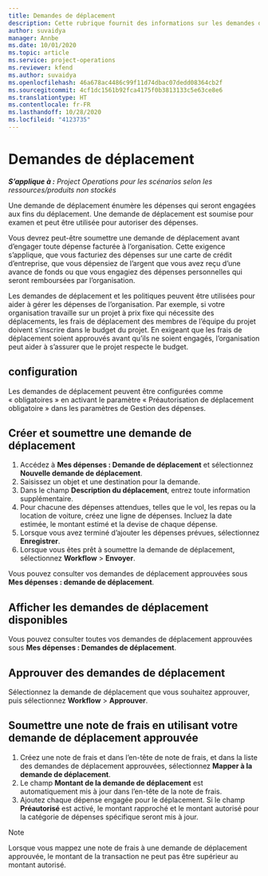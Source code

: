 ```yaml
---
title: Demandes de déplacement
description: Cette rubrique fournit des informations sur les demandes de déplacement.
author: suvaidya
manager: Annbe
ms.date: 10/01/2020
ms.topic: article
ms.service: project-operations
ms.reviewer: kfend
ms.author: suvaidya
ms.openlocfilehash: 46a678ac4486c99f11d74dbac07dedd08364cb2f
ms.sourcegitcommit: 4cf1dc1561b92fca4175f0b3813133c5e63ce8e6
ms.translationtype: HT
ms.contentlocale: fr-FR
ms.lasthandoff: 10/28/2020
ms.locfileid: "4123735"
---
```

# <a name="travel-requisitions"></a>Demandes de déplacement

_**S’applique à :** Project Operations pour les scénarios selon les ressources/produits non stockés_

Une demande de déplacement énumère les dépenses qui seront engagées aux fins du déplacement. Une demande de déplacement est soumise pour examen et peut être utilisée pour autoriser des dépenses.

Vous devrez peut-être soumettre une demande de déplacement avant d’engager toute dépense facturée à l’organisation. Cette exigence s’applique, que vous facturiez des dépenses sur une carte de crédit d’entreprise, que vous dépensiez de l’argent que vous avez reçu d’une avance de fonds ou que vous engagiez des dépenses personnelles qui seront remboursées par l’organisation.

Les demandes de déplacement et les politiques peuvent être utilisées pour aider à gérer les dépenses de l’organisation. Par exemple, si votre organisation travaille sur un projet à prix fixe qui nécessite des déplacements, les frais de déplacement des membres de l’équipe du projet doivent s’inscrire dans le budget du projet. En exigeant que les frais de déplacement soient approuvés avant qu’ils ne soient engagés, l’organisation peut aider à s’assurer que le projet respecte le budget.

## <a name="configuration"></a>configuration 

Les demandes de déplacement peuvent être configurées comme « obligatoires » en activant le paramètre « Préautorisation de déplacement obligatoire » dans les paramètres de Gestion des dépenses. 

## <a name="create-and-submit-a-travel-requisition"></a>Créer et soumettre une demande de déplacement

1. Accédez à **Mes dépenses : Demande de déplacement** et sélectionnez **Nouvelle demande de déplacement**.
2. Saisissez un objet et une destination pour la demande.
3. Dans le champ **Description du déplacement**, entrez toute information supplémentaire. 
4. Pour chacune des dépenses attendues, telles que le vol, les repas ou la location de voiture, créez une ligne de dépenses. Incluez la date estimée, le montant estimé et la devise de chaque dépense. 
5. Lorsque vous avez terminé d’ajouter les dépenses prévues, sélectionnez **Enregistrer**.
6. Lorsque vous êtes prêt à soumettre la demande de déplacement, sélectionnez **Workflow** > **Envoyer**.

Vous pouvez consulter vos demandes de déplacement approuvées sous **Mes dépenses : demande de déplacement**. 

## <a name="view-available-travel-requisitions"></a>Afficher les demandes de déplacement disponibles

Vous pouvez consulter toutes vos demandes de déplacement approuvées sous **Mes dépenses : Demandes de déplacement**.

## <a name="approve-travel-requisitions"></a>Approuver des demandes de déplacement

Sélectionnez la demande de déplacement que vous souhaitez approuver, puis sélectionnez **Workflow** > **Approuver**.  

## <a name="submit-an-expense-report-using-your-approved-travel-requisition"></a>Soumettre une note de frais en utilisant votre demande de déplacement approuvée

1. Créez une note de frais et dans l’en-tête de note de frais, et dans la liste des demandes de déplacement approuvées, sélectionnez **Mapper à la demande de déplacement**.
2. Le champ **Montant de la demande de déplacement** est automatiquement mis à jour dans l’en-tête de la note de frais.
3. Ajoutez chaque dépense engagée pour le déplacement. Si le champ **Préautorisé** est activé, le montant rapproché et le montant autorisé pour la catégorie de dépenses spécifique seront mis à jour.

> [!NOTE]
> Lorsque vous mappez une note de frais à une demande de déplacement approuvée, le montant de la transaction ne peut pas être supérieur au montant autorisé. 
